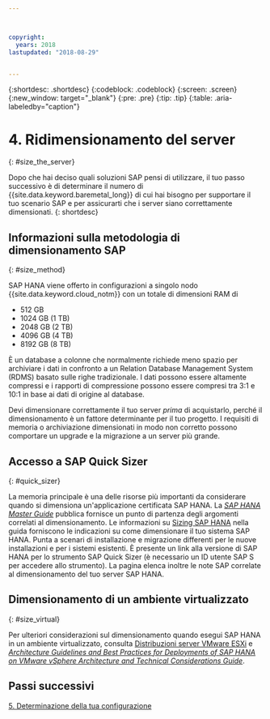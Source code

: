 ```yaml
---



copyright:
  years: 2018
lastupdated: "2018-08-29"


---
```


{:shortdesc: .shortdesc}
{:codeblock: .codeblock}
{:screen: .screen}
{:new_window: target="_blank"}
{:pre: .pre}
{:tip: .tip}
{:table: .aria-labeledby="caption"}


# 4. Ridimensionamento del server
{: #size_the_server}

Dopo che hai deciso quali soluzioni SAP pensi di utilizzare, il tuo passo successivo è di determinare il numero di {{site.data.keyword.baremetal_long}} di cui hai bisogno per supportare il tuo scenario SAP e per assicurarti che i server siano correttamente dimensionati.
{: shortdesc}

## Informazioni sulla metodologia di dimensionamento SAP
{: #size_method}

SAP HANA viene offerto in configurazioni a singolo nodo {{site.data.keyword.cloud_notm}} con un totale di dimensioni RAM di 
  * 512 GB
  * 1024 GB (1 TB)
  * 2048 GB (2 TB)
  * 4096 GB (4 TB)
  * 8192 GB (8 TB)
  
È un database a colonne che normalmente richiede meno spazio per archiviare i dati in confronto a un Relation Database Management System (RDMS) basato sulle righe tradizionale. I dati possono essere altamente compressi e i rapporti di compressione possono essere compresi tra 3:1 e 10:1 in base ai dati di origine al database. 

Devi dimensionare correttamente il tuo server *prima* di acquistarlo, perché il dimensionamento è un fattore determinante per il tuo progetto. I requisiti di memoria o archiviazione dimensionati in modo non corretto possono comportare un upgrade e la migrazione a un server più grande.

## Accesso a SAP Quick Sizer
{: #quick_sizer}

La memoria principale è una delle risorse più importanti da considerare quando si dimensiona un'applicazione certificata SAP HANA. La [*SAP HANA Master Guide*](https://help.sap.com/doc/e95f6750b0fd10148ea5c6be75016694/2.0.00/en-US/SAP_HANA_Master_Guide_en.pdf) pubblica fornisce un punto di partenza degli argomenti correlati al dimensionamento. Le informazioni su [Sizing SAP HANA](https://help.sap.com/viewer/eb3777d5495d46c5b2fa773206bbfb46/2.0.00/en-US/d4a122a7bb57101493e3f5ca08e6b039.html) nella guida forniscono le indicazioni su come dimensionare il tuo sistema SAP HANA. Punta a scenari di installazione e migrazione differenti per le nuove installazioni e per i sistemi esistenti. È presente un link alla versione di SAP HANA per lo strumento SAP Quick Sizer (è necessario un ID utente SAP S per accedere allo strumento). La pagina elenca inoltre le note SAP correlate al dimensionamento del tuo server SAP HANA. 

## Dimensionamento di un ambiente virtualizzato
{: #size_virtual}

Per ulteriori considerazioni sul dimensionamento quando esegui SAP HANA in un ambiente virtualizzato, consulta [Distribuzioni server VMware ESXi](/docs/infrastructure/sap-hana/hana-considerations.html#vmware-server) e [*Architecture Guidelines and Best Practices for Deployments of SAP HANA on VMware vSphere Architecture and Technical Considerations Guide*](https://www.vmware.com/content/dam/digitalmarketing/vmware/en/pdf/whitepaper/sap_hana_on_vmware_vsphere_best_practices_guide-white-paper.pdf).

## Passi successivi

 [5. Determinazione della tua configurazione](/docs/infrastructure/sap-hana/hana-determine-configuration.html)
